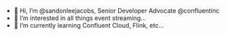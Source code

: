 - 👋 Hi, I’m @sandonleejacobs, Senior Developer Advocate @confluentinc
- 👀 I’m interested in all things event streaming...
- 🌱 I’m currently learning Confluent Cloud, Flink, etc...

<!---
sandonleejacobs/sandonleejacobs is a ✨ special ✨ repository because its `README.md` (this file) appears on your GitHub profile.
You can click the Preview link to take a look at your changes.
--->
